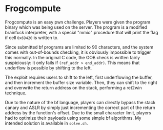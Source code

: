 # Frogcompute

Frogcompute is an easy pwn challenge.
Players were given the program binary which was being used on the server.
The program is a modified brainfuck interpreter, with a special "mmio" procedure 
that will print the flag if cell `0x69420` is written to. 

Since submitted bf programs are limited to 90 characters, and the system comes with 
out-of-bounds checking, it is obviously impossible to trigger this normally.
In the original C code, the OOB check is written fairly suspiciously: it only 
fails if `(ref_addr > end_addr)`. This means that underflow is possible 
by shifting to the left.

The exploit requires users to shift to the left, first underflowing the buffer, 
and then increment the buffer size variable. Then, they can shift to the right 
and overwrite the return address on the stack, performing a ret2win technique.

Due to the nature of the bf language, players can directly bypass the stack canary
and ASLR by simply just incrementing the correct part of the return address by the 
function's offset. 
Due to the small character limit, players had to optimize their payloads using 
some simple bf algorithms. My intended solution is available in `solve.sh`.
